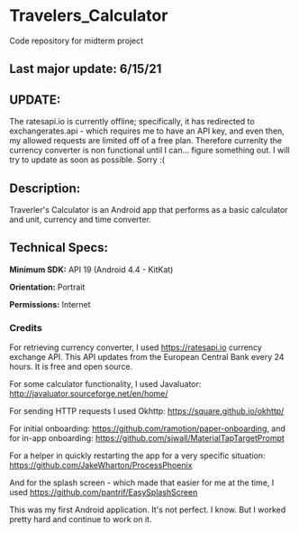 # Travelers_Calculator
Code repository for midterm project

## Last major update: 6/15/21
## UPDATE: 
The ratesapi.io is currently offline; specifically, it has redirected to exchangerates.api - which requires me to have an API key, and even then, my allowed requests are limited off of a free plan. 
Therefore currenlty the currency converter is non functional until I can... figure something out. I will try to update as soon as possible. Sorry :(

## Description:

Traverler's Calculator is an Android app that performs as a basic calculator and unit, currency and time converter.

## Technical Specs:

**Minimum SDK:** API 19 (Android 4.4 - KitKat)

**Orientation:** Portrait

**Permissions:** Internet

### Credits
For retrieving currency converter, I used  https://ratesapi.io currency exchange API. This API updates from the European Central Bank every 24 hours. It is free and open source.

For some calculator functionality, I used Javaluator: http://javaluator.sourceforge.net/en/home/

For sending HTTP requests I used Okhttp: https://square.github.io/okhttp/

For initial onboarding: https://github.com/ramotion/paper-onboarding, and for in-app onboarding: https://github.com/sjwall/MaterialTapTargetPrompt

For a helper in quickly restarting the app for a very specific situation: https://github.com/JakeWharton/ProcessPhoenix

And for the splash screen - which made that easier for me at the time, I used https://github.com/pantrif/EasySplashScreen
 
This was my first Android application. It's not perfect. I know. But I worked pretty hard and continue to work on it. 
